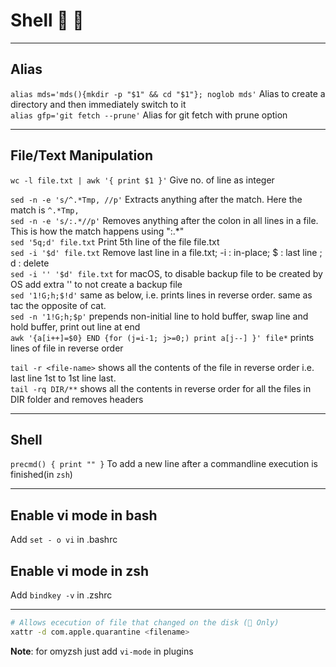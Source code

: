 # Shell 🍎 🐧

<!-- This file needs better organization -->

---

## Alias
  
`alias mds='mds(){mkdir -p "$1" && cd "$1"}; noglob mds'` Alias to create a directory and then immediately switch to it  
`alias gfp='git fetch --prune'` Alias for git fetch with prune option  

---

## File/Text Manipulation

`wc -l file.txt | awk '{ print $1 }'` Give no. of line as integer  

`sed -n -e 's/^.*Tmp, //p'` Extracts anything after the match. Here the match is `^.*Tmp,`  
`sed -n -e 's/:.*//p'` Removes anything after the colon in all lines in a file. This is how the match happens using ":.*"  
`sed '5q;d' file.txt`  Print 5th line of the file file.txt  
`sed -i '$d' file.txt`  Remove last line in a file.txt;  -i : in-place;  $  : last line ; d  : delete  
`sed -i '' '$d' file.txt`  for macOS, to disable backup file to be created by OS add extra '' to not create a backup file  
`sed '1!G;h;$!d'` same as below, i.e. prints lines in reverse order. same as tac the opposite of cat.  
`sed -n '1!G;h;$p'` prepends non-initial line to hold buffer, swap line and hold buffer, print out line at end  
`awk '{a[i++]=$0} END {for (j=i-1; j>=0;) print a[j--] }' file*` prints lines of file in reverse order

`tail -r <file-name>` shows all the contents of the file in reverse order i.e. last line 1st to 1st line last.  
`tail -rq DIR/**` shows all the contents in reverse order for all the files in DIR folder and removes headers

---

## Shell

`precmd() { print "" }`  To add a new line after a commandline execution is finished(in `zsh`)  

---

## Enable vi mode in bash

Add `set - o vi` in .bashrc

## Enable vi mode in zsh

Add `bindkey -v` in .zshrc

---

```bash
# Allows ececution of file that changed on the disk (🍎 Only)
xattr -d com.apple.quarantine <filename>
```

**Note**: for omyzsh just add `vi-mode` in plugins

